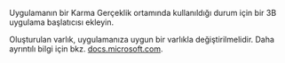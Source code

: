 ﻿Uygulamanın bir Karma Gerçeklik ortamında kullanıldığı durum için bir 3B uygulama başlatıcısı ekleyin.

Oluşturulan varlık, uygulamanıza uygun bir varlıkla değiştirilmelidir. Daha ayrıntılı bilgi için bkz. [docs.microsoft.com](https://docs.microsoft.com/windows/mixed-reality/3d-app-launcher-design-guidance).
